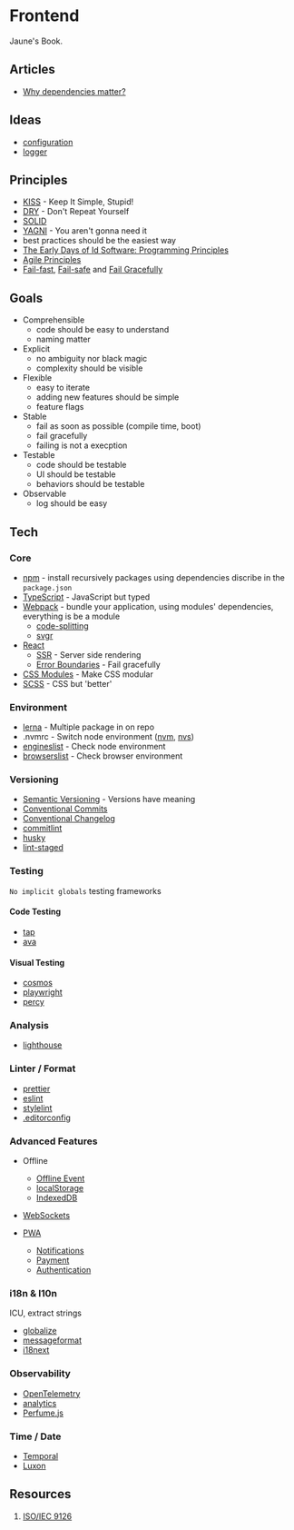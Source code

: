 # Frontend

Jaune's Book.

## Articles

- [Why dependencies matter?](articles/dependencies/readme.md)


## Ideas

- [configuration](ideas/configuration.md)
- [logger](ideas/logger.md)


## Principles

- [KISS](https://en.wikipedia.org/wiki/KISS_principle) - Keep It Simple, Stupid!
- [DRY](https://en.wikipedia.org/wiki/Don%27t_repeat_yourself) - Don't Repeat Yourself
- [SOLID](https://en.wikipedia.org/wiki/SOLID)
- [YAGNI](https://en.wikipedia.org/wiki/You_aren%27t_gonna_need_it) - You aren't gonna need it
- best practices should be the easiest way
- [The Early Days of Id Software: Programming Principles](./videos.md)
- [Agile Principles](https://agilemanifesto.org/iso/en/principles.html)
- [Fail-fast](https://en.wikipedia.org/wiki/Fail-fast), [Fail-safe](https://en.wikipedia.org/wiki/Fail-safe) and [Fail Gracefully](https://en.wikipedia.org/wiki/Fault_tolerance#Terminology)

## Goals

- Comprehensible
  - code should be easy to understand
  - naming matter
- Explicit
  - no ambiguity nor black magic
  - complexity should be visible
- Flexible
  - easy to iterate
  - adding new features should be simple
  - feature flags
- Stable
  - fail as soon as possible (compile time, boot)
  - fail gracefully
  - failing is not a execption
- Testable
  - code should be testable
  - UI should be testable
  - behaviors should be testable
- Observable
  - log should be easy

## Tech

### Core
- [npm](https://www.npmjs.com/) - install recursively packages using dependencies discribe in the `package.json`
- [TypeScript](https://www.typescriptlang.org/) - JavaScript but typed
- [Webpack](https://webpack.js.org/) - bundle your application, using modules' dependencies, everything is be a module
  - [code-splitting](https://webpack.js.org/guides/code-splitting/)
  - [svgr](https://react-svgr.com/docs/webpack/)
- [React](https://reactjs.org/)
  - [SSR](https://fr.reactjs.org/docs/react-dom-server.html) - Server side rendering
  - [Error Boundaries](https://reactjs.org/docs/error-boundaries.html) - Fail gracefully
- [CSS Modules](https://github.com/css-modules/css-modules) - Make CSS modular
- [SCSS](https://sass-lang.com/) - CSS but 'better'

### Environment
- [lerna](https://github.com/lerna/lerna) - Multiple package in on repo
- .nvmrc - Switch node environment ([nvm](https://github.com/nvm-sh/nvm), [nvs](https://github.com/jasongin/nvs))
- [engineslist](https://github.com/muuvmuuv/engineslist) - Check node environment
- [browserslist](https://github.com/browserslist/browserslist) - Check browser environment

### Versioning
- [Semantic Versioning](https://semver.org/) - Versions have meaning
- [Conventional Commits](https://www.conventionalcommits.org/)
- [Conventional Changelog](https://github.com/conventional-changelog/conventional-changelog/)
- [commitlint](https://commitlint.js.org/)
- [husky](https://github.com/typicode/husky)
- [lint-staged](https://github.com/okonet/lint-staged)

### Testing

`No implicit globals` testing frameworks

#### Code Testing
- [tap](https://node-tap.org/)
- [ava](https://github.com/avajs/ava)

#### Visual Testing
- [cosmos](https://github.com/react-cosmos)
- [playwright](https://github.com/microsoft/playwright)
- [percy](https://percy.io/)

### Analysis
- [lighthouse](https://developers.google.com/web/tools/lighthouse)

### Linter / Format
- [prettier](https://prettier.io/)
- [eslint](https://eslint.org/)
- [stylelint](https://stylelint.io/)
- [.editorconfig](https://editorconfig.org/)

### Advanced Features
- Offline
  - [Offline Event](https://developer.mozilla.org/en-US/docs/Web/API/Window/offline_event)
  - [localStorage](https://developer.mozilla.org/en-US/docs/Web/API/Window/localStorage)
  - [IndexedDB](https://developer.mozilla.org/en-US/docs/Web/API/IndexedDB_API/Using_IndexedDB)

- [WebSockets](https://developer.mozilla.org/en-US/docs/Web/API/WebSockets_API)
- [PWA](https://fr.wikipedia.org/wiki/Progressive_web_app)
  - [Notifications](https://developer.mozilla.org/en-US/docs/Web/API/Notifications_API/Using_the_Notifications_API)
  - [Payment](https://developer.mozilla.org/en-US/docs/Web/API/Payment_Request_API)
  - [Authentication](https://developer.mozilla.org/en-US/docs/Web/API/Web_Authentication_API)

### i18n & l10n

ICU, extract strings

 - [globalize](https://github.com/globalizejs/globalize)
 - [messageformat](https://messageformat.github.io/messageformat/)
 - [i18next](https://react.i18next.com/misc/using-with-icu-format)

### Observability
- [OpenTelemetry](https://opentelemetry.io/docs/concepts/data-sources/)
- [analytics](https://getanalytics.io/)
- [Perfume.js](https://zizzamia.github.io/perfume/)

### Time / Date
- [Temporal](https://github.com/tc39/proposal-temporal)
- [Luxon](https://moment.github.io/luxon/)

## Resources

1. [ISO/IEC 9126](https://en.wikipedia.org/wiki/ISO/IEC_9126)
